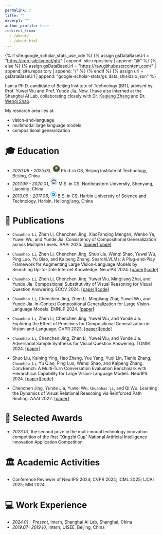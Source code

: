 ```yaml
---
permalink: /
title: ""
excerpt: ""
author_profile: true
redirect_from: 
  - /about/
  - /about.html
---
```


{% if site.google_scholar_stats_use_cdn %}
{% assign gsDataBaseUrl = "https://cdn.jsdelivr.net/gh/" | append: site.repository | append: "@" %}
{% else %}
{% assign gsDataBaseUrl = "https://raw.githubusercontent.com/" | append: site.repository | append: "/" %}
{% endif %}
{% assign url = gsDataBaseUrl | append: "google-scholar-stats/gs_data_shieldsio.json" %}

<span class='anchor' id='about-me'></span>

I am a Ph.D. candidate of Beijing Institute of Technology (BIT), advised by Prof. Yuwei Wu and Prof. Yunde Jia.
Now, I have also interned at the Shanghai AI Lab, collaborating closely with Dr. [Kaipeng Zhang](https://kpzhang93.github.io/) and Dr. [Wenqi Shao](https://wqshao126.github.io/).

My research area lies at:
- vision-and-language
- multimodal large language models
- compositional generalization

<span class='anchor' id='-xl'></span>

# 🎓 Education
- *2020.09 - 2025.03*, <a href="https://www.bit.edu.cn/"><img class="png" src="/images/BIT_logo.png" width="23pt"></a> Ph.d. in CS, Beijing Institute of Technology, Beijing, China
- *2017.09 - 2020.01*, <a href="https://www.neu.edu.cn/"><img class="png" src="/images/NEU_logo.png" width="23pt"></a> M.S. in CS, Northeastern University, Shenyang, Liaoning, China
- *2013.09 - 2017.06*, <a href="https://www.hrbust.edu.cn/"><img class="png" src="/images/HRBUST_logo.png" width="20pt"></a>  B.S. in CS, Harbin University of Science and Technology, Harbin, Heilongjiang, China
 
<span class='anchor' id='-lwzl'></span>

# 📝 Publications

- `Chuanhao Li`, Zhen Li, Chenchen Jing, XiaoFanqing Mengan, Wenbo Ye, Yuwei Wu, and Yunde Jia. Consistency of Compositional Generalization across Multiple Levels. AAAI 2025.
[[paper]](https://arxiv.org/pdf/2412.13636)[[code]](https://github.com/NeverMoreLCH/CCG)
    
- `Chuanhao Li`, Zhen Li, Chenchen Jing, Shuo Liu, Wenqi Shao, Yuwei Wu, Ping Luo, Yu Qiao, and Kaipeng Zhang. SearchLVLMs: A Plug-and-Play Framework for Augmenting Large Vision-Language Models by Searching Up-to-Date Internet Knowledge. NeurIPS 2024.
[[paper]](https://arxiv.org/abs/2405.14554)[[code]](https://nevermorelch.github.io/SearchLVLMs.github.io/)
    
- `Chuanhao Li`, Zhen Li, Chenchen Jing, Yuwei Wu, Mingliang Zhai, and Yunde Jia. Compositional Substitutivity of Visual Reasoning for Visual Question Answering. ECCV 2024.
[[paper]](https://www.ecva.net/papers/eccv_2024/papers_ECCV/papers/06434.pdf)[[code]](https://github.com/NeverMoreLCH/CG-SPS)
    
- `Chuanhao Li`, Chenchen Jing, Zhen Li, Mingliang Zhai, Yuwei Wu, and Yunde Jia. In-Context Compositional Generalization for Large Vision-Language Models. EMNLP 2024.
[[paper]](https://aclanthology.org/2024.emnlp-main.996.pdf)
    
- `Chuanhao Li`, Zhen Li, Chenchen Jing, Yuwei Wu, and Yunde Jia. Exploring the Effect of Primitives for Compositional Generalization in Vision-and-Language. CVPR 2023.
[[paper]](http://openaccess.thecvf.com/content/CVPR2023/papers/Li_Exploring_the_Effect_of_Primitives_for_Compositional_Generalization_in_Vision-and-Language_CVPR_2023_paper.pdf)[[code]](https://github.com/NeverMoreLCH/SSL2CG)

- `Chuanhao Li`, Chenchen Jing, Zhen Li, Yuwei Wu, and Yunde Jia. Adversarial Sample Synthesis for Visual Question Answering. TOMM 2024.
[[paper]](https://dl.acm.org/doi/10.1145/3688848)

- Shuo Liu, Kaining Ying, Hao Zhang, Yue Yang, Yuqi Lin, Tianle Zhang, `Chuanhao Li`, Yu Qiao, Ping Luo, Wenqi Shao, and Kaipeng Zhang. ConvBench: A Multi-Turn Conversation Evaluation Benchmark with Hierarchical Capability for Large Vision-Language Models. NeurIPS 2024.
[[paper]](https://arxiv.org/abs/2403.20194)[[code]](https://github.com/shirlyliu64/ConvBench)
    
- Chenchen Jing, Yunde Jia, Yuwei Wu, `Chuanhao Li`, and Qi Wu. Learning the Dynamics of Visual Relational Reasoning via Reinforced Path Routing. AAAI 2022.
[[paper]](https://ojs.aaai.org/index.php/AAAI/article/view/19997/19756)
    
<span class='anchor' id='-ryjx'></span>

# 🏅 Selected Awards
- *2023.01*,  the second prize in the multi-modal technology innovation competition of the first “Xingzhi Cup” National Artificial Intelligence Innovation Application Competition

<span class='anchor' id='-xshy'></span>

# 🏛️ Academic Activities
- Conference Reviewer of NeurIPS 2024; CVPR 2024; ICML 2025; IJCAI 2025; MM 2024.

<span class='anchor' id='-gzsx'></span>

# 💻 Work Experience
- *2024.01 - Present*, Intern, Shanghai AI Lab, Shanghai, China
- *2019.07- 2019.10*, Intern, UISEE, Beijing, China
